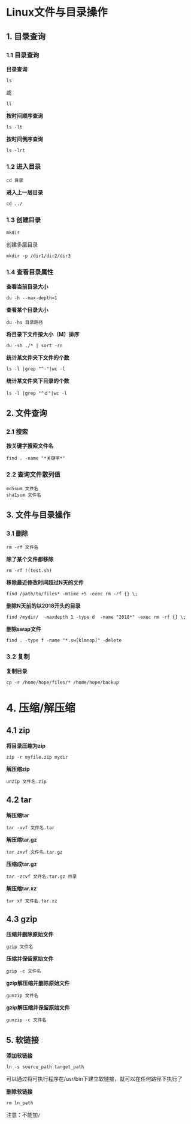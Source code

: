 # Linux文件与目录操作
## 1. 目录查询
### 1.1 目录查询
**目录查询**  
```
ls
```
或  
```
ll
```
**按时间顺序查询**  
```
ls -lt
```
**按时间倒序查询**  
```
ls -lrt 
```

### 1.2 进入目录
```
cd 目录
```
**进入上一层目录**  
```
cd ../
```

### 1.3 创建目录
```
mkdir
```
创建多层目录  
```
mkdir -p /dir1/dir2/dir3
```

### 1.4 查看目录属性
**查看当前目录大小**  
```
du -h --max-depth=1
```
**查看某个目录大小**  
```
du -hs 目录路径
```
**将目录下文件按大小（M）排序**  
```
du -sh ./* | sort -rn
```
**统计某文件夹下文件的个数**  
```
ls -l |grep "^-"|wc -l
```
**统计某文件夹下目录的个数**  
```
ls -l |grep "^ｄ"|wc -l
```

## 2. 文件查询
### 2.1 搜索
**按关键字搜索文件名**  
```
find . -name "*关键字*"
```

### 2.2 查询文件散列值
```
md5sum 文件名
sha1sum 文件名
```

## 3. 文件与目录操作
### 3.1 删除
```
rm -rf 文件名
```
**除了某个文件都移除**  
```
rm -rf !(test.sh)
```
**移除最近修改时间超过N天的文件**  
```shell
find /path/to/files* -mtime +5 -exec rm -rf {} \;
```

**删除N天前的以2018开头的目录**  
```shell
find /mydir/  -maxdepth 1 -type d  -name "2018*" -exec rm -rf {} \;
```

**删除swap文件**  
```shell
find . -type f -name "*.sw[klmnop]" -delete
```

### 3.2 复制
**复制目录**  
```shell
cp -r /home/hope/files/* /home/hope/backup
```

# 4. 压缩/解压缩
## 4.1 zip
**将目录压缩为zip**  
```shell
zip -r myfile.zip mydir
```
**解压缩zip**  
```
unzip 文件名.zip
```

## 4.2 tar
**解压缩tar**  
```
tar -xvf 文件名.tar
```

**解压缩tar.gz**  
```
tar zxvf 文件名.tar.gz
```
**压缩成tar.gz**  
```
tar -zcvf 文件名.tar.gz 目录
```

**解压缩tar.xz**
```
tar xf 文件名.tar.xz
```

## 4.3 gzip
**压缩并删除原始文件**  
```
gzip 文件名
```
**压缩并保留原始文件**  
```
gzip -c 文件名
```

**gzip解压缩并删除原始文件**
```
gunzip 文件名
```
**gzip解压缩并保留原始文件**
```
gunzip -c 文件名
```

## 5. 软链接
**添加软链接**  
```
ln -s source_path target_path
```
可以通过将可执行程序在/usr/bin下建立软链接，就可以在任何路径下执行了  

**删除软链接**  
```
rm ln_path
```
注意：不能加`/`  